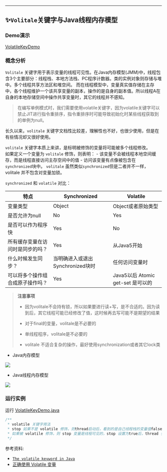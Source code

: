 


--------------------------------------------------------------------------------

## ✨```Volitale```关键字与Java线程内存模型

### Demo演示

[VolatileKeyDemo](https://github.com/Byron4j/fuckjava-thread-concurrency/blob/master/src/main/java/org/byron4j/fuckjavathreadconcurrency/volatiletest/VolatileKeyDemo.java)

### 概念分析

  ```Volitale``` 关键字用于表示变量的线程可见性。在Java内存模型(JMM)中，线程包含3个主要部分：线程栈、本地方法栈、PC程序计数器。类的实例对象则存储与堆中。多个线程共享方法区和堆空间。
而在线程模型中，变量真实值存储在主存中，各个线程维护一个该共享变量的副本，操作的是自身的副本值。所以线程A在自身的本地存储空间中操作共享变量时，其它的线程并不感知。

>在编写单例模式时，我们需要使用volatile关键字，因为volatile关键字可以禁止JIT进行指令重排序，指令重排序时可能导致初始化时某些线程获取到的单例为null。

  长久以来，```volitale``` 关键字文档性比较差，理解性也不好，也很少使用，但是在有些情况却又很好使用。
  
 ```volitale``` 关键字本质上来讲，是标明被修饰的变量将可能被多个线程修改。  
 如果定义一个变量为 ```volitale``` 修饰，则表明：
    - 该变量不会被线程本地空间缓存，而是线程直接访问主存空间中的值
    - 访问该变量有点像被包含在```synchronized```块中。
 ```volitale``` 虽然类似```synchronized```但是二者并不一样，volitale 并不包含对变量加锁。
 
  ```synchronized``` 和 ```volatile``` 对比：

|特点|Synchronized|Volatile|  
|----|----|----|
|变量类型|Object|Object或者原始类型|  
|是否允许为null|No|Yes|
|是否可以作为程序快|Yes|No|
|所有缓存变量在访问时是同步的吗？|Yes|从Java5开始|
|什么时候发生同步？|当明确进入或退出Synchronized块时|任何访问变量时|
|可以将多个操作组合成原子操作吗？|Yes|Java5以后 Atomic get-set 是可以的|


>**注意事项**
>
>- 因为volitale不会持有锁，所以如果要进行读+写，是不合适的。因为读到后，其它线程可能已经修改了值，这时候再去写可能不是期望的结果
>
>- 对于final的变量，volitale是不必要的
>
>- 单线程程序，volitale是不必要的
>
>- volitale 不适合复杂的操作，最好使用synchronization或者其它lock类

- Java内存模型

![](1-jmm.jpg)

- Java线程内存模型

![](1-jmm2.jpg)

### 运行实例

运行 [VolatileKeyDemo.java](https://github.com/Byron4j/fuckjava-thread-concurrency/blob/master/src/main/java/org/byron4j/fuckjavathreadconcurrency/volatiletest/VolatileKeyDemo.java)

```java
/**
 * volatile 关键字用法
 * stop 如果不是 volatile 修饰，则thread启动后，看到的是自己线程栈的变量值false，陷入死循环；
 * 如果被 volatile 修饰，则 stop 变量是线程可见的，stop 设置为true后，thread 会退出 while 循环
 */
```





参考资料:

- [```The volatile keyword in Java```](https://www.javamex.com/tutorials/synchronization_volatile.shtml)
- [正确使用 Volatile 变量](https://www.ibm.com/developerworks/cn/java/j-jtp06197.html)

